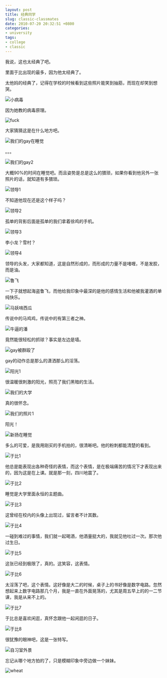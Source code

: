 ```yaml
---
layout: post
title: 经典同学
slug: classic-classmates
date: 2010-07-20 20:32:51 +0800
categories:
- university
tags:
- college
- classic
---
```


我说，这也太经典了吧。

里面于比出现的最多，因为他太经典了。

太他妈的经典了，记得在学校的时候看到这些照片能笑到抽筋，而现在却笑到想哭。

<img src="{{ site.path.uploads }}2010/07/20/classic-classmates/bingdu.jpg" alt="小病毒" />

因为她教的病毒原理。

<img src="{{ site.path.uploads }}2010/07/20/classic-classmates/fuck.jpg" alt="fuck" />

大家猜猜这是在什么地方吧。

<img src="{{ site.path.uploads }}2010/07/20/classic-classmates/gay1.jpg" alt="我们的gay在睡觉" />

。。。

<img src="{{ site.path.uploads }}2010/07/20/classic-classmates/gay2.jpg" alt="我们的gay2" />

大概90%的时间在睡觉吧。而且姿势是总是这么的猥琐，如果你看到他另外一张照片的话，就知道有多猥琐。

<img src="{{ site.path.uploads }}2010/07/20/classic-classmates/leader1.jpg" alt="领导1" />

不知道他现在还是这个样子吗？

<img src="{{ site.path.uploads }}2010/07/20/classic-classmates/leader2.jpg" alt="领导2" />

孤单的背影后面是孤单的我们拿着徐鸡的手机。

<img src="{{ site.path.uploads }}2010/07/20/classic-classmates/leader3.jpg" alt="领导3" />

李小龙？雪村？

<img src="{{ site.path.uploads }}2010/07/20/classic-classmates/leader4.jpg" alt="领导4" />

领导的头发，大家都知道，这是自然形成的，而形成的力量不是啫喱，不是发胶，而是油。

<img src="{{ site.path.uploads }}2010/07/20/classic-classmates/lufei1.jpg" alt="鲁飞" />

一下子就想起海盗鲁飞，而他给我印象中最深的是他的感情生活和他被我灌酒的单纯快乐。

<img src="{{ site.path.uploads }}2010/07/20/classic-classmates/mayue1.jpg" alt="马妖啃西瓜" />

传说中的马鸡鸡，传说中的有第三者之神。

<img src="{{ site.path.uploads }}2010/07/20/classic-classmates/pan1.jpg" alt="牛逼的潘" />

竟然能很轻松的抓球？事实是左边是墙。

<img src="{{ site.path.uploads }}2010/07/20/classic-classmates/qunou.jpg" alt="gay被群殴了" />

gay的动作总是那么的潇洒那么的淫荡。

<img src="{{ site.path.uploads }}2010/07/20/classic-classmates/sun1.jpg" alt="阳光1" />

很温暖很刺激的阳光，照亮了我们黑暗的生活。

<img src="{{ site.path.uploads }}2010/07/20/classic-classmates/us1.jpg" alt="我们的大学" />

真的很怀念。

<img src="{{ site.path.uploads }}2010/07/20/classic-classmates/us2.jpg" alt="我们的照片1" />

阳光！

<img src="{{ site.path.uploads }}2010/07/20/classic-classmates/xinyang.jpg" alt="新扬在睡觉" />

多么的可爱，是我用刚买的手机拍的，很清晰吧。他的粉刺都能清楚的看到。

<img src="{{ site.path.uploads }}2010/07/20/classic-classmates/yubi1.jpg" alt="于比1" />

他总是能表现出各种奇怪的表情，而这个表情，是在极端痛苦的情况下才表现出来的，因为这是在上课。就是那一刻，四川地震了。

<img src="{{ site.path.uploads }}2010/07/20/classic-classmates/yubi2.jpg" alt="于比2" />

睡觉是大学里面永恒的主题曲。

<img src="{{ site.path.uploads }}2010/07/20/classic-classmates/yubi3.jpg" alt="于比3" />

这曾经在校内的头像上出现过，留言者不计其数。

<img src="{{ site.path.uploads }}2010/07/20/classic-classmates/yubi4.jpg" alt="于比4" />

一碰到难过的事情，我们就一起喝酒，他酒量挺大的，我就见他吐过一次。那次他过生日。

<img src="{{ site.path.uploads }}2010/07/20/classic-classmates/yubi5.jpg" alt="于比5" />

这张已经到极限了，真的。这笑容，这表情。

<img src="{{ site.path.uploads }}2010/07/20/classic-classmates/yubi6.jpg" alt="于比6" />

太淫荡了吧，这个表情。这好像是大二的时候，桌子上的书好像是数字电路。忽然想起来上数字电路那几个月，我是一直在外面晃荡的，尤其是周五早上的的一二节课，我是从来不上的。

<img src="{{ site.path.uploads }}2010/07/20/classic-classmates/yubi7.jpg" alt="于比7" />

于比总是喜欢闲逛，真怀念跟他一起闲逛的日子。

<img src="{{ site.path.uploads }}2010/07/20/classic-classmates/yubi8.jpg" alt="于比8" />

很犹豫的眼神吧，这是一张特写。

<img src="{{ site.path.uploads }}2010/07/20/classic-classmates/zixi.jpg" alt="自习室外景" />

忘记从哪个地方拍的了，只是模糊印象中旁边做一个妹妹。

<img src="{{ site.path.uploads }}2010/07/20/classic-classmates/wheat.jpg" alt="wheat" />

